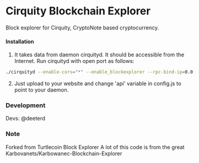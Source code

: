 # Cirquity Blockchain Explorer
Block explorer for Cirquity, CryptoNote based cryptocurrency.

#### Installation

1) It takes data from daemon cirquityd. It should be accessible from the Internet. Run cirquityd with open port as follows:
```bash
./cirquityd --enable-cors="*" --enable_blockexplorer --rpc-bind-ip=0.0.0.0 --rpc-bind-port=18128
```
2) Just upload to your website and change 'api' variable in config.js to point to your daemon.


### Development
Devs:
    @deeterd

### Note
Forked from Turtlecoin Block Explorer
A lot of this code is from the great Karbovanets/Karbowanec-Blockchain-Explorer
